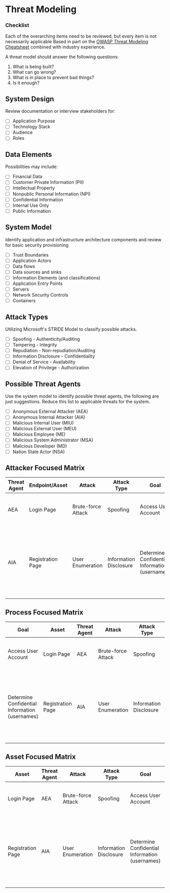 # Threat Modeling
### Checklist

Each of the overarching items need to be reviewed, but every item is not necessarily applicable
Based in part on the [OWASP Threat Modeling Cheatsheet](https://cheatsheetseries.owasp.org/cheatsheets/Threat_Modeling_Cheat_Sheet.html) combined with industry experience.

A threat model should answer the following questions:

1. What is being built?
2. What can go wrong?
3. What is in place to prevent bad things?
4. Is it enough?

## System Design

Review documentation or interview stakeholders for:

- [ ] Application Purpose
- [ ] Technology Stack
- [ ] Audience
- [ ] Roles

## Data Elements

Possibilities may include:

- [ ] Financial Data
- [ ] Customer Private Information (PII)
- [ ] Intellectual Property
- [ ] Nonpublic Personal Information (NPI)
- [ ] Confidential Information
- [ ] Internal Use Only
- [ ] Public Information

## System Model

Identify application and infrastructure architecture components and review for basic security provisioning

- [ ] Trust Boundaries
- [ ] Application Actors
- [ ] Data flows
- [ ] Data sources and sinks
- [ ] Information Elements (and classifications)
- [ ] Application Entry Points
- [ ] Servers
- [ ] Network Security Controls
- [ ] Containers

## Attack Types

Utilizing Microsoft's STRIDE Model to classify possible attacks.

- [ ] Spoofing - Authenticity/Auditing
- [ ] Tampering - Integrity
- [ ] Repudiation - Non-repudiation/Auditing
- [ ] Information Disclosure - Confidentiality
- [ ] Denial of Service - Availability
- [ ] Elevation of Privilege - Authorization

## Possible Threat Agents

Use the system model to identify possible threat agents, the following are just suggestions. Reduce this list to applicable threats for the system.

- [ ] Anonymous External Attacker (AEA)
- [ ] Anonymous Internal Attacker (AIA)
- [ ] Malicious Internal User (MIU)
- [ ] Malicious External User (MEU)
- [ ] Malicious Employee (ME)
- [ ] Malicious System Administrator (MSA)
- [ ] Malicious Developer (MD)
- [ ] Nation State Actor (NSA)

## Attacker Focused Matrix

Threat Agent | Endpoint/Asset | Attack | Attack Type | Goal | Impact | Mitigation | Finding (if any)
------------ | -------------- | ------ | -------------- | ---- | ------ | ---------- | ----------------
AEA | Login Page | Brute-force Attack | Spoofing | Access User Account | High: Exposure of Client Data and App Functionality | Authentication Controls | None
AIA | Registration Page | User Enumeration | Information Disclosure | Determine Confidential Information (usernames) | Medium: Exposure of Known User Accounts | Out-of-band communications | Flow validates account by returning different page based on provided account existence

## Process Focused Matrix

Goal | Asset | Threat Agent | Attack | Attack Type | Impact | Mitigation | Finding (if any)
------------ | -------------- | ------ | -------------- | ---- | ------ | ---------- | ----------------
Access User Account | Login Page | AEA | Brute-force Attack | Spoofing | High: Exposure of Client Data and App Functionality | Authentication Controls | None
Determine Confidential Information (usernames) | Registration Page | AIA | User Enumeration | Information Disclosure | Medium: Exposure of Known User Accounts | Out-of-band communications | Flow validates account by returning different page based on provided account existence

## Asset Focused Matrix

Asset | Threat Agent | Attack | Attack Type | Goal | Impact | Mitigation | Finding (if any)
------------ | -------------- | ------ | -------------- | ---- | ------ | ---------- | ----------------
Login Page | AEA | Brute-force Attack | Spoofing | Access User Account | High: Exposure of Client Data and App Functionality | Authentication Controls | None
Registration Page | AIA | User Enumeration | Information Disclosure | Determine Confidential Information (usernames) | Medium: Exposure of Known User Accounts | Out-of-band communications | Flow validates account by returning different page based on provided account existence
